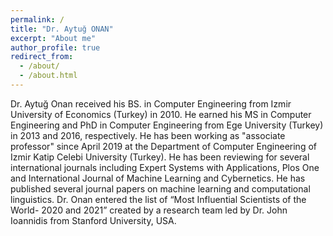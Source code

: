 ```yaml
---
permalink: /
title: "Dr. Aytuğ ONAN"
excerpt: "About me"
author_profile: true
redirect_from: 
  - /about/
  - /about.html
---
```


Dr. Aytuğ Onan received his BS. in Computer Engineering from Izmir University of Economics (Turkey) in 2010. He earned his MS in Computer Engineering and PhD in Computer Engineering from Ege University (Turkey) in 2013 and 2016, respectively. He has been working as "associate professor" since April 2019 at the Department of Computer Engineering of Izmir Katip Celebi University (Turkey). He has been reviewing for several international journals including Expert Systems with Applications, Plos One and International Journal of Machine Learning and Cybernetics. He has published several journal papers on machine learning and computational linguistics. Dr. Onan entered the list of “Most Influential Scientists of the World- 2020 and 2021” created by a research team led by Dr. John Ioannidis from Stanford University, USA. 
